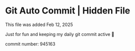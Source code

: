 # Git Auto Commit | Hidden File

This file was added Feb 12, 2025

Just for fun and keeping my daily git commit active 🤪

commit number: 945163
